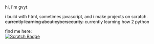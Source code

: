 hi, i'm gvyt

i build with html, sometimes javascript, and i make projects on scratch.  
~~currently learning about cybersecurity.~~ currently learning how 2 python

find me here:  
[![Scratch Badge](https://img.shields.io/badge/scratch-gvyoutube-blue?style=for-the-badge&logo=scratch)](https://scratch.mit.edu/users/GvYoutube "func().GetBadgeNameMD.badgename.var=badgeName=Scratch")

